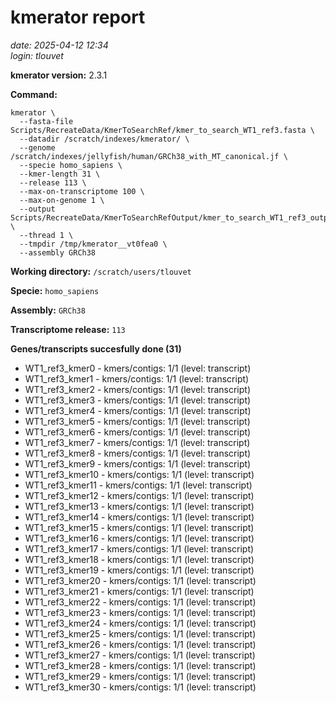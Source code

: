 # kmerator report
*date: 2025-04-12 12:34*  
*login: tlouvet*

**kmerator version:** 2.3.1

**Command:**

```
kmerator \
  --fasta-file Scripts/RecreateData/KmerToSearchRef/kmer_to_search_WT1_ref3.fasta \
  --datadir /scratch/indexes/kmerator/ \
  --genome /scratch/indexes/jellyfish/human/GRCh38_with_MT_canonical.jf \
  --specie homo_sapiens \
  --kmer-length 31 \
  --release 113 \
  --max-on-transcriptome 100 \
  --max-on-genome 1 \
  --output Scripts/RecreateData/KmerToSearchRefOutput/kmer_to_search_WT1_ref3_output \
  --thread 1 \
  --tmpdir /tmp/kmerator__vt0fea0 \
  --assembly GRCh38
```

**Working directory:** `/scratch/users/tlouvet`

**Specie:** `homo_sapiens`

**Assembly:** `GRCh38`

**Transcriptome release:** `113`

**Genes/transcripts succesfully done (31)**

- WT1_ref3_kmer0 - kmers/contigs: 1/1 (level: transcript)
- WT1_ref3_kmer1 - kmers/contigs: 1/1 (level: transcript)
- WT1_ref3_kmer2 - kmers/contigs: 1/1 (level: transcript)
- WT1_ref3_kmer3 - kmers/contigs: 1/1 (level: transcript)
- WT1_ref3_kmer4 - kmers/contigs: 1/1 (level: transcript)
- WT1_ref3_kmer5 - kmers/contigs: 1/1 (level: transcript)
- WT1_ref3_kmer6 - kmers/contigs: 1/1 (level: transcript)
- WT1_ref3_kmer7 - kmers/contigs: 1/1 (level: transcript)
- WT1_ref3_kmer8 - kmers/contigs: 1/1 (level: transcript)
- WT1_ref3_kmer9 - kmers/contigs: 1/1 (level: transcript)
- WT1_ref3_kmer10 - kmers/contigs: 1/1 (level: transcript)
- WT1_ref3_kmer11 - kmers/contigs: 1/1 (level: transcript)
- WT1_ref3_kmer12 - kmers/contigs: 1/1 (level: transcript)
- WT1_ref3_kmer13 - kmers/contigs: 1/1 (level: transcript)
- WT1_ref3_kmer14 - kmers/contigs: 1/1 (level: transcript)
- WT1_ref3_kmer15 - kmers/contigs: 1/1 (level: transcript)
- WT1_ref3_kmer16 - kmers/contigs: 1/1 (level: transcript)
- WT1_ref3_kmer17 - kmers/contigs: 1/1 (level: transcript)
- WT1_ref3_kmer18 - kmers/contigs: 1/1 (level: transcript)
- WT1_ref3_kmer19 - kmers/contigs: 1/1 (level: transcript)
- WT1_ref3_kmer20 - kmers/contigs: 1/1 (level: transcript)
- WT1_ref3_kmer21 - kmers/contigs: 1/1 (level: transcript)
- WT1_ref3_kmer22 - kmers/contigs: 1/1 (level: transcript)
- WT1_ref3_kmer23 - kmers/contigs: 1/1 (level: transcript)
- WT1_ref3_kmer24 - kmers/contigs: 1/1 (level: transcript)
- WT1_ref3_kmer25 - kmers/contigs: 1/1 (level: transcript)
- WT1_ref3_kmer26 - kmers/contigs: 1/1 (level: transcript)
- WT1_ref3_kmer27 - kmers/contigs: 1/1 (level: transcript)
- WT1_ref3_kmer28 - kmers/contigs: 1/1 (level: transcript)
- WT1_ref3_kmer29 - kmers/contigs: 1/1 (level: transcript)
- WT1_ref3_kmer30 - kmers/contigs: 1/1 (level: transcript)
